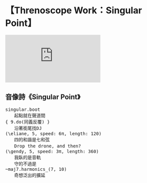 # 【Threnoscope Work：Singular Point】

<p><Badge type="info" text="🌳 Evergreen" /></P>

<div class="videobox">
    <iframe frameborder="0" src="https://www.youtube.com/embed/guWOlG9CkPI" allowFullScreen>
    </iframe>
</div>

## 音像詩《Singular Point》

<pre>
singular.boot
　　起點就在聲道間
{ 9.do(同義反覆) }
　　沿著銜尾找DJ
(\eliane, 5, speed: 6π, length: 120)
　　四的和諧是七和弦
　　Drop the drone, and then?
(\gendy, 5, speed: 3π, length: 360)
　　我臥的是音軌
　　守的不過是
~maj7.harmonics_(7, 10)
　　奇想泛出的擴延
</pre>
